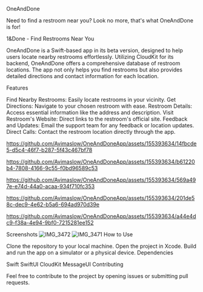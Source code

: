 OneAndDone

Need to find a restroom near you? Look no more, that's what OneAndDone is for!

1&Done - Find Restrooms Near You

OneAndDone is a Swift-based app in its beta version, designed to help users locate nearby restrooms effortlessly. Utilizing CloudKit for its backend, OneAndDone offers a comprehensive database of restroom locations. The app not only helps you find restrooms but also provides detailed directions and contact information for each location.

Features

Find Nearby Restrooms: Easily locate restrooms in your vicinity.
Get Directions: Navigate to your chosen restroom with ease.
Restroom Details: Access essential information like the address and description.
Visit Restroom's Website: Direct links to the restroom's official site.
Feedback and Updates: Email the support team for any feedback or location updates.
Direct Calls: Contact the restroom location directly through the app.


https://github.com/Avimaslow/OneAndDoneApp/assets/155393634/14fbcde5-d5c4-46f7-b287-5f43c467bf78

https://github.com/Avimaslow/OneAndDoneApp/assets/155393634/b61220b4-7808-4166-9c55-f0bd96589c53

https://github.com/Avimaslow/OneAndDoneApp/assets/155393634/569a497e-e74d-44a0-acaa-934f710fc353

https://github.com/Avimaslow/OneAndDoneApp/assets/155393634/201de58c-dec9-4e62-b5a6-694ad970d39e

https://github.com/Avimaslow/OneAndDoneApp/assets/155393634/a44e4dc9-f38a-4e94-9bf0-7215281ee152


Screenshots
![IMG_3472](https://github.com/Avimaslow/OneAndDoneApp/assets/155393634/31c8b1c7-d892-4dd4-949d-8373726ddb14)
![IMG_3471](https://github.com/Avimaslow/OneAndDoneApp/assets/155393634/7573a096-5b0c-4014-8e22-7c9b4312ae80)
How to Use

Clone the repository to your local machine.
Open the project in Xcode.
Build and run the app on a simulator or a physical device.
Dependencies

Swift
SwiftUI
CloudKit
MessageUI
Contributing

Feel free to contribute to the project by opening issues or submitting pull requests.
